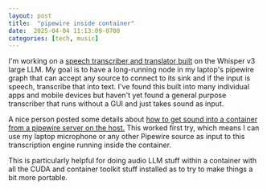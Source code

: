 ```yaml
---
layout: post
title:  "pipewire inside container"
date:  2025-04-04 11:13:09-0700
categories: [tech, music]
---
```


I'm working on a [speech transcriber and translator built](https://github.com/lazzarello/transcriber?tab=readme-ov-file) on the Whisper v3 large LLM. My goal is to have a long-running node in my laptop's pipewire graph that can accept any source to connect to its sink and if the input is speech, transcribe that into text. I've found this built into many individual apps and mobile devices but haven't yet found a general purpose transcriber that runs without a GUI and just takes sound as input.

A nice person posted some details about [how to get sound into a container from a pipewire server on the host.](https://github.com/lazzarello/transcriber?tab=readme-ov-file) This worked first try, which means I can use my laptop microphone or any other Pipewire source as input to this transcription engine running inside the container.

This is particularly helpful for doing audio LLM stuff within a container with all the CUDA and container toolkit stuff installed as to try to make things a bit more portable.
